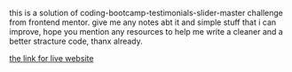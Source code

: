 this is a solution of coding-bootcamp-testimonials-slider-master challenge from frontend mentor.
give me any notes abt it and simple stuff that i can improve, hope you mention any 
resources to help me write a cleaner and a better stracture code, thanx already.

[the link for live website](https://manilomonilo.github.io/coding-bootcamp-testimonials-slider-master/)
